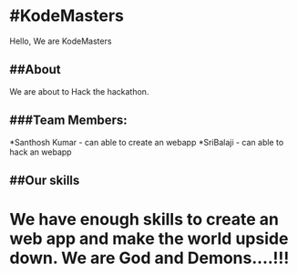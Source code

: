 #KodeMasters
=====
Hello, We are KodeMasters

##About
-----
We are about to Hack the hackathon.

###Team Members:
-----
 *Santhosh Kumar - can able to create an webapp
 *SriBalaji - can able to hack an webapp
 
##Our skills
-----
We have enough skills to create an web app and make the world upside down.
We are God and Demons....!!!
=============
